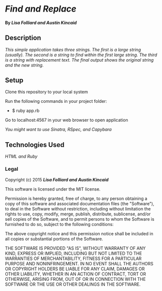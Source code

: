 # _Find and Replace_

#### By _**Lisa Folliard and Austin Kincaid**_

## Description

_This simple application takes three strings. The first is a large string (usually). The second is a string to find within the first large string. The third is a string with replacement text. The final output shows the original string and the new string._

## Setup

Clone this repository to your local system

Run the following commands in your project folder:
* $ ruby app.rb

Go to localhost:4567 in your web browser to open application

_You might want to use Sinatra, RSpec, and Capybara_

## Technologies Used

_HTML and Ruby_

### Legal

Copyright (c) 2015 **_Lisa Folliard and Austin Kincaid_**

This software is licensed under the MIT license.

Permission is hereby granted, free of charge, to any person obtaining a copy
of this software and associated documentation files (the "Software"), to deal
in the Software without restriction, including without limitation the rights
to use, copy, modify, merge, publish, distribute, sublicense, and/or sell
copies of the Software, and to permit persons to whom the Software is
furnished to do so, subject to the following conditions:

The above copyright notice and this permission notice shall be included in
all copies or substantial portions of the Software.

THE SOFTWARE IS PROVIDED "AS IS", WITHOUT WARRANTY OF ANY KIND, EXPRESS OR
IMPLIED, INCLUDING BUT NOT LIMITED TO THE WARRANTIES OF MERCHANTABILITY,
FITNESS FOR A PARTICULAR PURPOSE AND NONINFRINGEMENT. IN NO EVENT SHALL THE
AUTHORS OR COPYRIGHT HOLDERS BE LIABLE FOR ANY CLAIM, DAMAGES OR OTHER
LIABILITY, WHETHER IN AN ACTION OF CONTRACT, TORT OR OTHERWISE, ARISING FROM,
OUT OF OR IN CONNECTION WITH THE SOFTWARE OR THE USE OR OTHER DEALINGS IN
THE SOFTWARE.
